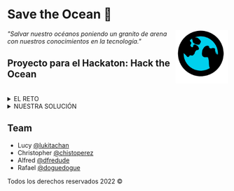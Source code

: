 # Save the Ocean 🐋

<img align='right' src="./shared/img/logo.png" alt="Save the Ocean" width="120"/>

_"Salvar nuestro océanos poniendo un granito de arena con nuestros conocimientos en la tecnología."_

## Proyecto para el Hackaton: Hack the Ocean

<br>

<details>
<summary>  EL RETO </summary>

<br>
 
Elaborar un proyecto web (fullstack) que de solución escalable y ágil a una problemática relacionada con los océanos, utilizando, las tecnologías, marcos de trabajo y metodologías revisadas en Launch X.
Los ejes del hackathon que pueden seleccionar para desarrollar una solución son:
* **Especies en peligro de extensión.**
* ~~Contaminación (acidificación, derrames petroleros, etcétera).~~
* ~~Cuidado y preservación de especies marinas.~~
* ~~Sobrepesca~~
</details>

<details>

<br>

<summary>  NUESTRA SOLUCIÓN </summary>

<br> 

| Contenido | Link |
|:---:|:---:|
|API | <a href="https://documenter.getpostman.com/view/9844241/Uyxhoo1m" target="_blank"><img src="https://img.shields.io/badge/🔗link-API-blue?style=for-the-badge"></a> |
|Front-End |  <a href="https://chistoperez.github.io/HackTheOcean/" target="_blank"><img src="https://img.shields.io/badge/🔗link-FRONT_END-red?style=for-the-badge"></a> |
|Back-End| <a href="https://azure.com/savetheocean-be" target="_blank"><img src="https://img.shields.io/badge/🔗link-BACK_END-green?style=for-the-badge"></a> |

### Documentación

<details>
<summary>  Diagrama de la solución </summary>
<br>
<img src="./shared/img/bosquejo.png" alt="Diagrama" width="500"/>

</details>

<details>
<summary>  Diseño </summary>
<br>
<img src="./shared/img/hero.png" alt="Landing Page" width="500"/>

</details>

<details>
<summary>  Innovación </summary>

* Uso de mapas del mundo actualizados
* Consulta de coordenadas geográficas
* Consulta de API especializada en animales en peligro de extinción
</details>

<details>
<summary>  Complejidad Técnica </summary>

* Front-End: Rest
* Back-End: NodeJS
* MongoDB
</details>

<details>
<summary>  Escalabilidad </summary>

* Proyecto modularizado
* Servicios REST
* Almacenamiento de información en base de datos
</details>

</details>


## Team
* Lucy [@lukitachan](https://github.com/lukitachan)
* Christopher [@chistoperez](https://github.com/chistoperez)
* Alfred [@dfredude](https://github.com/dfredude)
* Rafael [@doguedogue](https://github.com/doguedogue)

Todos los derechos reservados 2022 &copy;